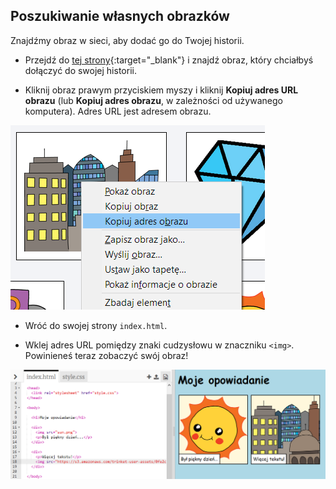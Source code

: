## Poszukiwanie własnych obrazków

Znajdźmy obraz w sieci, aby dodać go do Twojej historii.

+ Przejdź do [tej strony](http://jumpto.cc/html-images){:target="_blank"} i znajdź obraz, który chciałbyś dołączyć do swojej historii.

+ Kliknij obraz prawym przyciskiem myszy i kliknij **Kopiuj adres URL obrazu** (lub **Kopiuj adres obrazu**, w zależności od używanego komputera). Adres URL jest adresem obrazu.

![zrzut ekranu](images/story-url.png)

+ Wróć do swojej strony `index.html`.

+ Wklej adres URL pomiędzy znaki cudzysłowu w znaczniku `<img>`. Powinieneś teraz zobaczyć swój obraz!

![zrzut ekranu](images/story-image.png)